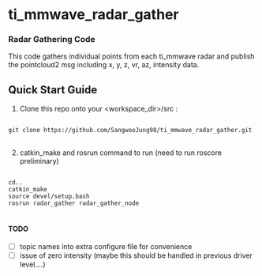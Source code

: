 # ti_mmwave_radar_gather
### Radar Gathering Code

This code gathers individual points from each ti_mmwave radar and publish the pointcloud2 msg including x, y, z, vr, az, intensity data. 

## Quick Start Guide

1. Clone this repo onto your   <workspace_dir>/src : 

<pre>
<code>
git clone https://github.com/SangwooJung98/ti_mmwave_radar_gather.git
</code>
</pre>

2. catkin_make and rosrun command to run (need to run roscore preliminary)

<pre>
<code>
cd..
catkin_make
source devel/setup.bash
rosrun radar_gather radar_gather_node
</code>
</pre>

#### TODO
- [ ] topic names into extra configure file for convenience
- [ ] issue of zero intensity (maybe this should be handled in previous driver level....)
